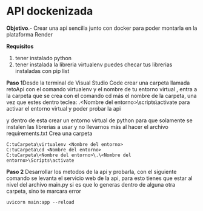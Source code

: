 # API dockenizada

**Objetivo**.- Crear una api sencilla junto con docker para poder montarla en la plataforma Render

**Requisitos**
1. tener instalado python
2. tener instalada la libreria virtualenv puedes checar tus librerias instaladas con pip list 

**Paso 1**Desde la terminal de Visual Studio Code crear una carpeta llamada retoApi con el comando virtualenv y el nombre de tu entorno virtual , entra a la carpeta que se crea con el comando cd más el nombre de la carpeta, una vez que estes dentro teclea: .\<Nombre del entorno>\scripts\activate para activar el entorno virtual y poder probar la api
 
y dentro de esta crear un entorno virtual de python 
para que solamente se instalen las librerias a usar y no llevarnos más al hacer el archivo requirements.txt
Crea una carpeta 
```
C:tuCarpeta\virtualenv <Nombre del entorno>
C:tuCarpeta\cd <Nombre del entorno>
C:tuCarpeta\<Nombre del entorno>\.\<Nombre del entorno>\Scripts\activate
```
**Paso 2** Desarrollar los metodos de la api y probarla, con el siguiente comando se levanta el servicio web de la api, para esto tienes que estar al nivel del archivo main.py si es que lo generas dentro de alguna otra carpeta, sino te marcara error
```
uvicorn main:app --reload
```
